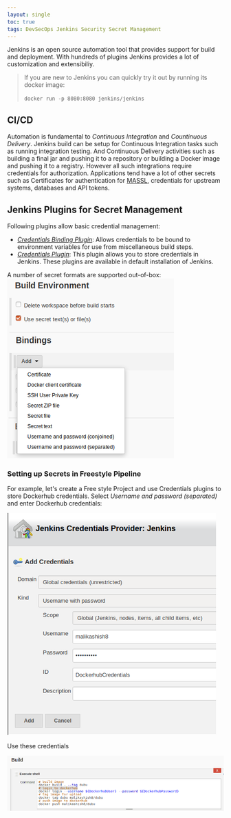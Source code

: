 ```yaml
---
layout: single
toc: true   
tags: DevSecOps Jenkins Security Secret Management
---
```


Jenkins is an open source automation tool that provides support for build and deployment. With hundreds of plugins Jenkins provides a lot of customization and extensibiliy.

> If you are new to Jenkins you can quickly try it out by running its docker image:
>
> `docker run -p 8080:8080 jenkins/jenkins`

## CI/CD

Automation is fundamental to *Continuous Integration* and *Countinuous Delivery*. Jenkins build can be setup for Continuous Integration tasks such as running integration testing. And Continuous Delivery activities such as building a final jar and pushing it to a repository or building a Docker image and pushing it to a registry. However all such integrations require credentials for authorization. Applications tend have a lot of other secrets such as Certificates for authentication for [MASSL](https://en.wikipedia.org/wiki/Mutual_authentication), credentials for upstream systems, databases and API tokens.

## Jenkins Plugins for Secret Management

Following plugins allow basic credential management:
* *[Credentials Binding Plugin](https://wiki.jenkins.io/display/JENKINS/Credentials+Binding+Plugin)*: Allows credentials to be bound to environment variables for use from miscellaneous build steps.
* *[Credentials Plugin](https://wiki.jenkins.io/display/JENKINS/Credentials+Plugin)*: This plugin allows you to store credentials in Jenkins.
These plugins are available in default installation of Jenkins.

A number of secret formats are supported out-of-box:    
![](/assets/images/storing-secrets-in-jenkins/default_plugin.png "Default plugin secret options")    

### Setting up Secrets in Freestyle Pipeline

For example, let's create a Free style Project and use Credentials plugins to store Dockerhub credentials. Select _Username and password (separated)_ and enter Dockerhub credentials:

![](/assets/images/storing-secrets-in-jenkins/dockerhub_credentials.png "Enter Dockerhub credentials")

Use these credentials

![](/assets/images/storing-secrets-in-jenkins/use_secrets.png "use credentials")

